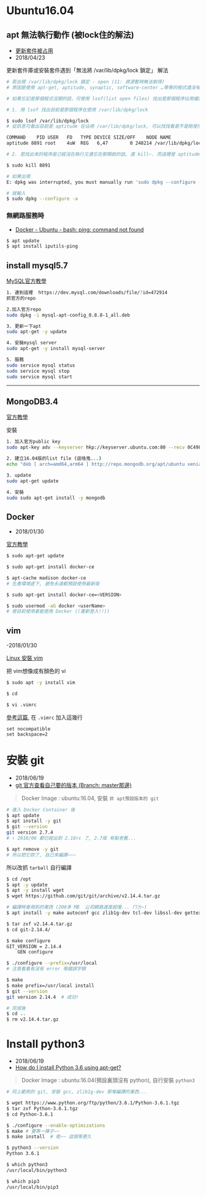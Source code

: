 # Ubuntu16.04


## apt 無法執行動作 (被lock住的解法)
- [更新套件被占用](http://hep1.phys.ntu.edu.tw/~phchen/apfel/linux/install/problem-solving.txt)
- 2018/04/23

更新套件庫或安裝套件遇到「無法將 /var/lib/dpkg/lock 鎖定」 解法
```sh
# 若出現 /var/lib/dpkg/lock 鎖定 - open (11: 資源暫時無法取得)
# 原因是使用 apt-get, aptitude, synaptic, software-center …等等的程式還沒有關閉

# 如果忘記是那個程式沒關的話，可使用 lsof(list open files) 找出是那個程序佔用檔案, 再用手動關閉或是使用指令的方法, 殺掉正在執行程序

# 1. 用 lsof 找出目前是那個程序在使用 /var/lib/dpkg/lock

$ sudo lsof /var/lib/dpkg/lock
# 從訊息可看出目前是 aptitude 在佔用 /var/lib/dpkg/lock, 可以找找看是不是剛使用 aptitude, 如果有的話等程式跑完應該就可 更新/安裝了

COMMAND    PID USER   FD   TYPE DEVICE SIZE/OFF    NODE NAME
aptitude 8891 root    4uW  REG   6,47        0 248214 /var/lib/dpkg/lock

# 2. 若找出來的程序是己經沒在執行又遺忘在那開啟的話, 直 kill~. 而這裡是 aptitude 它的 PID 為 8891, 殺掉就能正常使用

$ sudo kill 8891

# 如果出現
E: dpkg was interrupted, you must manually run 'sudo dpkg --configure -a' to correct the problem. 

# 就輸入
$ sudo dpkg --configure -a
```


### 無網路服務時
- [Docker - Ubuntu - bash: ping: command not found](https://stackoverflow.com/questions/39901311/docker-ubuntu-bash-ping-command-not-found)
```sh
$ apt update
$ apt install iputils-ping
```

## install mysql5.7
[MySQL官方教學](https://dev.mysql.com/doc/mysql-apt-repo-quick-guide/en/#apt-repo-fresh-install)

```sh
1. 連到這裡  https://dev.mysql.com/downloads/file/?id=472914
抓官方的repo

2.加入官方repo
sudo dpkg -i mysql-apt-config_0.8.8-1_all.deb

3. 更新一下apt
sudo apt-get -y update

4. 安裝mysql server
sudo apt-get -y install mysql-server

5. 服務
sudo service mysql status
sudo service mysql stop
sudo service mysql start

```

---

## MongoDB3.4
[官方教學](https://docs.mongodb.com/manual/tutorial/install-mongodb-on-ubuntu/#install-mongodb-community-edition)

安裝
```sh
1. 加入官方public key
sudo apt-key adv --keyserver hkp://keyserver.ubuntu.com:80 --recv 0C49F3730359A14518585931BC711F9BA15703C6

2. 建立16.04版的list file (這啥鬼...)
echo "deb [ arch=amd64,arm64 ] http://repo.mongodb.org/apt/ubuntu xenial/mongodb-org/3.4 multiverse" | sudo tee /etc/apt/sources.list.d/mongodb-org-3.4.list

3. update
sudo apt-get update

4. 安裝
sudo sudo apt-get install -y mongodb
```

## Docker
- 2018/01/30

[官方教學](https://docs.docker.com/install/linux/docker-ce/ubuntu/#os-requirements)

```sh
$ sudo apt-get update

$ sudo apt-get install docker-ce

$ apt-cache madison docker-ce
# 生產環境底下, 避免永遠都預設使用最新版

$ sudo apt-get install docker-ce=<VERSION>

$ sudo usermod -aG docker <userName>
# 使目前使用者能使用 Docker ((重新登入!!))
```

## vim
-2018/01/30

[Linux 安裝 vim](https://www.phpini.com/linux/linux-install-vim)

把 vim想像成有顏色的 vi
```sh
$ sudo apt -y install vim

$ cd

$ vi .vimrc
```
[參考這篇](https://askubuntu.com/questions/296385/backspace-in-insert-mode-in-vi-doesnt-erase-the-character), 在 `.vimrc` 加入這幾行
```
set nocompatible
set backspace=2
```

# 安裝 git
- 2018/06/19
- [git 官方查看自己要的版本 (Branch: master那邊)](https://github.com/git/git)

> Docker Image : ubuntu:16.04, 安裝 `非 apt預設版本的 git`

```sh
# 進入 Docker Container 後
$ apt update
$ apt install -y git
$ git --version
git version 2.7.4
# ↑ 2018/06 都已經出到 2.18rc 了, 2.7版 有點老舊... 

$ apt remove -y git
# 所以把它砍了, 自己來編譯~~~
```

所以改抓 `tarball` 自行編譯

```sh
$ cd /opt
$ apt -y update
$ apt -y install wget
$ wget https://github.com/git/git/archive/v2.14.4.tar.gz

# 編譯時會用到的東西 (200多 MB  公司網路速度超慢... ㄇㄉ~)
$ apt install -y make autoconf gcc zlib1g-dev tcl-dev libssl-dev gettext

$ tar zxf v2.14.4.tar.gz
$ cd git-2.14.4/

$ make configure
GIT_VERSION = 2.14.4
    GEN configure

$ ./configure --prefix=/usr/local
# 注意看看有沒有 error 等錯誤字眼

$ make
$ make prefix=/usr/local install
$ git --version
git version 2.14.4  # 成功!

# 完成後
$ cd ..
$ rm v2.14.4.tar.gz
```

# Install python3
- 2018/06/19
- [How do I install Python 3.6 using apt-get?](https://askubuntu.com/questions/865554/how-do-i-install-python-3-6-using-apt-get)

> Docker Image : ubuntu:16.04(預設裏頭沒有 python), 自行安裝 `python3`

```sh
# 同上範例的 git, 安裝 gcc, zlib1g-dev 那堆編譯的東西...

$ wget https://www.python.org/ftp/python/3.6.1/Python-3.6.1.tgz
$ tar zxf Python-3.6.1.tgz
$ cd Python-3.6.1

$ ./configure --enable-optimizations
$ make # 要等一陣子~~
$ make install  # 乾~~ 這個等更久

$ python3 --version
Python 3.6.1

$ which python3
/usr/local/bin/python3

$ which pip3
/usr/local/bin/pip3
```

